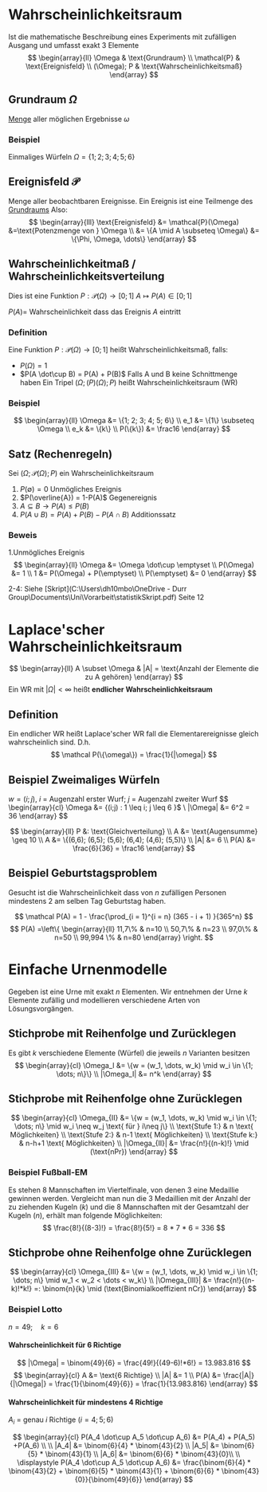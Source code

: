 # Wahrscheinlichkeitsraum
Ist die mathematische Beschreibung eines Experiments mit zufälligen Ausgang und umfasst exakt 3 Elemente
$$
\begin{array}{ll}
\Omega & \text{Grundraum} \\
\mathcal{P} & \text{Ereignisfeld} \\
(\Omega); P & \text{Wahrscheinlichkeitsmaß}
\end{array}
$$
## Grundraum $\Omega$
[Menge](Intervalle%20und%20Mengen.md) aller möglichen Ergebnisse $\omega$
### Beispiel
Einmaliges Würfeln $\Omega = \{1; 2; 3; 4; 5; 6 \}$

## Ereignisfeld $\mathcal{P}$
Menge aller beobachtbaren Ereignisse.
Ein Ereignis ist eine Teilmenge des [Grundraums](#Grundraum%20$%20Omega$)
Also:
$$
\begin{array}{lll}
\text{Ereignisfeld} &= \mathcal{P}(\Omega) &=\text{Potenzmenge von } \Omega \\
&= \{A \mid A \subseteq \Omega\}
&= \{\Phi, \Omega, \dots\}
\end{array}
$$

## Wahrscheinlichkeitmaß / Wahrscheinlichkeitsverteilung
Dies ist eine Funktion 
$P : \mathcal{P}(\Omega) \rightarrow [0;1]$ 
$A \mapsto P(A) \in [0;1]$ 

$P(A)=$ Wahrscheinlichkeit dass das Ereignis $A$ eintritt
### Definition
Eine Funktion $P : \mathcal{P}(\Omega) \rightarrow [0;1]$ heißt Wahrscheinlichkeitsmaß, falls:
- $P(\Omega) = 1$
- $P(A \dot\cup B) = P(A) + P(B)$
  Falls A und B keine Schnittmenge haben 
Ein Tripel $(\Omega; \mathcal(P)(\Omega); P)$ heißt Wahrscheinlichkeitsraum (WR)

### Beispiel
$$
\begin{array}{ll}
\Omega &= \{1; 2; 3; 4; 5; 6\} \\
e_1 &= \{1\} \subseteq \Omega \\
e_k &= \{k\} \\
P(\{k\}) &= \frac16
\end{array}
$$

## Satz (Rechenregeln)
Sei $(\Omega; \mathcal{P}(\Omega); P)$ ein Wahrscheinlichkeitsraum

1. $P(\emptyset) = 0$
   Unmögliches Ereignis
2. $P(\overline{A}) = 1-P(A)$
   Gegenereignis
3. $A\subseteq B \rightarrow P(A) \leq P(B)$
4. $P(A \cup B) = P(A) + P(B) - P(A \cap B)$
   Additionssatz

### Beweis
1.Unmögliches Ereignis
$$
\begin{array}{ll}
\Omega &= \Omega \dot\cup \emptyset \\
P(\Omega) &= 1 \\
1 &= P(\Omega) + P(\emptyset) \\
P(\emptyset) &= 0
\end{array}
$$

 2-4:
 Siehe [Skript](C:\Users\dh10mbo\OneDrive - Durr Group\Documents\Uni\Vorarbeit\statistikSkript.pdf) Seite 12

# Laplace'scher Wahrscheinlichkeitsraum
$$
\begin{array}{ll}
A \subset \Omega & |A| = \text{Anzahl der Elemente die zu A gehören}
\end{array}
$$
Ein WR mit $|\Omega| < \infty$ heißt **endlicher Wahrscheinlichkeitsraum**
## Definition
Ein endlicher WR heißt Laplace'scher WR fall die Elementarereignisse gleich wahrscheinlich sind. D.h.
$$
\mathcal P(\{\omega\}) = \frac{1}{|\omega|}
$$
## Beispiel Zweimaliges Würfeln
$w = (i;j)$, $i$ = Augenzahl erster Wurf; $j$ = Augenzahl zweiter Wurf
$$
\begin{array}{cl}
\Omega &= \{(i;j) : 1 \leq i; j \leq 6 \}$ \\
|\Omega| &= 6^2 = 36
\end{array}
$$

$$
\begin{array}{ll}
P &: \text{Gleichverteilung} \\
A &= \text{Augensumme} \geq 10 \\
A &= \{(6,6); (6,5); (5,6); (6,4); (4,6); (5,5)\} \\
|A| &= 6 \\
P(A) &= \frac{6}{36} = \frac16
\end{array}
$$

## Beispiel Geburtstagsproblem
Gesucht ist die Wahrscheinlichkeit dass von $n$ zufälligen Personen mindestens $2$ am selben Tag Geburtstag haben.

$$
	\mathcal P(A) = 1 - \frac{\prod_{i = 1}^{i = n} (365 - i + 1) }{365^n}
$$
$$
P(A) =\left\{
\begin{array}{ll}
11,7\% & n=10 \\
50,7\% & n=23 \\
97,0\% & n=50 \\
99,994 \% & n=80
\end{array}
\right.
$$
# Einfache Urnenmodelle
Gegeben ist eine Urne mit exakt $n$ Elementen. Wir entnehmen der Urne $k$ Elemente zufällig und modellieren verschiedene Arten von Lösungsvorgängen.

## Stichprobe mit Reihenfolge und Zurücklegen
Es gibt $k$ verschiedene Elemente (Würfel) die jeweils $n$ Varianten besitzen
$$
\begin{array}{cl}
\Omega_I &= \{w = (w_1, \dots, w_k) \mid w_i \in \{1; \dots; n\}\} \\
|\Omega_I| &= n^k 
\end{array}
$$

## Stichprobe mit Reihenfolge ohne Zurücklegen
$$
\begin{array}{cl}
\Omega_{II} &= \{w = (w_1, \dots, w_k) \mid w_i \in \{1; \dots; n\} \mid w_i \neq w_j \text{ für } i\neq j\} \\
\text{Stufe 1:} & n \text{ Möglichkeiten} \\
\text{Stufe 2:} & n-1 \text{ Möglichkeiten} \\
\text{Stufe k:} & n-h+1 \text{ Möglichkeiten} \\
|\Omega_{II}| &= \frac{n!}{(n-k)!} \mid (\text{nPr})
\end{array}
$$

### Beispiel Fußball-EM
Es stehen 8 Mannschaften im Viertelfinale, von denen 3 eine Medaillie gewinnen werden. Vergleicht man nun die 3 Medaillien mit der Anzahl der zu ziehenden Kugeln $(k)$ und die $8$ Mannschaften mit der Gesamtzahl der Kugeln $(n)$, erhält man folgende Möglichkeiten:
$$
\frac{8!}{(8-3)!} = \frac{8!}{5!} = 8 * 7 * 6 = 336
$$
## Stichprobe ohne Reihenfolge ohne Zurücklegen
$$
\begin{array}{cl}
\Omega_{III} &= \{w = (w_1, \dots, w_k) \mid w_i \in \{1; \dots; n\} \mid w_1 < w_2 < \dots < w_k\} \\
|\Omega_{III}| &= \frac{n!}{(n-k)!*k!} =: \binom{n}{k} \mid  (\text{Binomialkoeffizient nCr})
\end{array}
$$
### Beispiel Lotto
$n = 49; \quad k = 6$

#### Wahrscheinlichkeit für 6 Richtige 
$$
|\Omega| = \binom{49}{6} = \frac{49!}{(49-6)!*6!} = 13.983.816
$$
$$
\begin{array}{cl}
A &= \text{6 Richtige} \\
|A| &= 1 \\
P(A) &= \frac{|A|}{|\Omega|} = \frac{1}{\binom{49}{6}} = \frac{1}{13.983.816}
\end{array}
$$

#### Wahrscheinlichkeit für mindestens 4 Richtige
$A_i$ = genau $i$ Richtige $(i = 4; 5; 6)$

$$
\begin{array}{cl}
P(A_4 \dot\cup A_5 \dot\cup A_6) &= P(A_4) + P(A_5) +P(A_6) \\
\\
|A_4| &= \binom{6}{4} * \binom{43}{2} \\
|A_5| &= \binom{6}{5} * \binom{43}{1} \\
|A_6| &= \binom{6}{6} * \binom{43}{0}\\
\\
\displaystyle
P(A_4 \dot\cup A_5 \dot\cup A_6) &= \frac{\binom{6}{4} * \binom{43}{2} + \binom{6}{5} * \binom{43}{1} + \binom{6}{6} * \binom{43}{0}}{\binom{49}{6}}
\end{array}
$$

